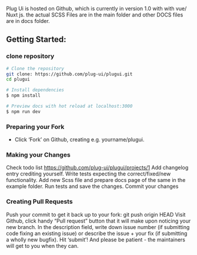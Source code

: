 Plug Ui is hosted on Github, which is currently in version 1.0 with with vue/ Nuxt js.
the actual SCSS Files are in the main folder and other DOCS files are in docs folder.

## Getting Started:

### clone repository
```bash
# Clone the repository
git clone: https://github.com/plug-ui/plugui.git
cd plugui

# Install dependencies
$ npm install

# Preview docs with hot reload at localhost:3000
$ npm run dev
```

### Preparing your Fork
- Click ‘Fork’ on Github, creating e.g. yourname/plugui.


### Making your Changes
Check todo list https://github.com/plug-ui/plugui/projects/1
Add changelog entry crediting yourself.
Write tests expecting the correct/fixed/new functionality.
Add new Scss file and prepare docs page of the same in the example folder.
Run tests and save the changes.
Commit your changes

### Creating Pull Requests
Push your commit to get it back up to your fork: git push origin HEAD
Visit Github, click handy “Pull request” button that it will make upon noticing your new branch.
In the description field, write down issue number (if submitting code fixing an existing issue) or describe the issue + your fix (if submitting a wholly new bugfix).
Hit ‘submit’! And please be patient - the maintainers will get to you when they can.